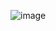 
![image](https://github.com/dhruvabhat24/Leetcode-2024/assets/122305929/455f0d95-09d0-4583-a02e-7ce94ed4983c)
